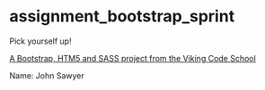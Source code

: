 assignment_bootstrap_sprint
===========================

Pick yourself up!

[A Bootstrap, HTM5 and SASS project from the Viking Code School](http://www.vikingcodeschool.com)

Name: John Sawyer